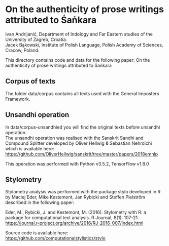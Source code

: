 # On the authenticity of prose writings attributed to Śaṅkara 

Ivan Andrijanić, Department of Indology and Far Eastern studies of the University of Zagreb, Croatia.<br />
Jacek Bąkowski, Institute of Polish Language, Polish Academy of Sciences, Cracow, Poland.<br />

This directory contains code and data for the following paper:
On the authenticity of prose writings attributed to Śaṅkara

## Corpus of texts
The folder data/corpus contains all texts used with the General Imposters Framework.

## Unsandhi operation
In data/corpus-unsandhied you will find the original texts before unsandhi operation.<br />
The unsandhi operation was realised with the Sanskrit Sandhi and Compound Splitter developed by Oliver Hellwig & Sebastian Nehrdichi which is available here: https://github.com/OliverHellwig/sanskrit/tree/master/papers/2018emnlp <br />

This operation was performed with Python v3.5.2, TensorFlow v1.8.0

## Stylometry
Stylometry analysis was performed with the package stylo developed in R by Maciej Eder, Mike Kestemont, Jan Rybicki and Steffen Pielström described in the following paper:

Eder, M., Rybicki, J. and Kestemont, M. (2016). Stylometry with R: a package for computational text analysis. R Journal, 8(1): 107-21. https://journal.r-project.org/archive/2016/RJ-2016-007/index.html

Source code is available here: https://github.com/computationalstylistics/stylo
